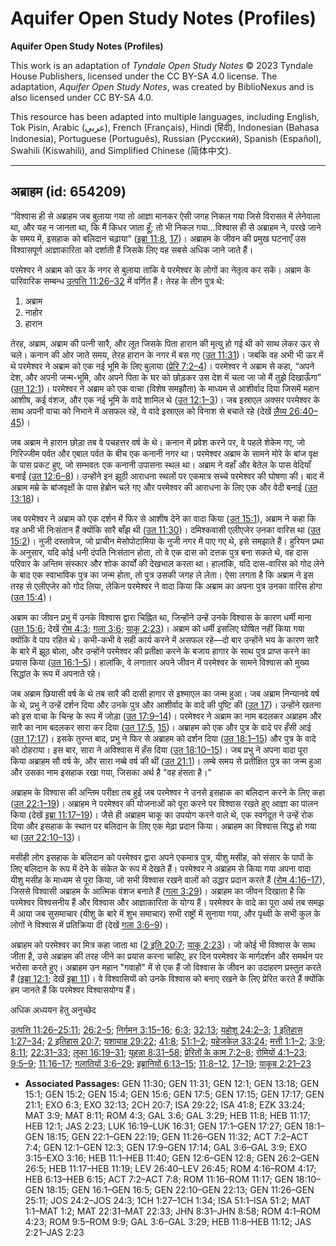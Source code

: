 # Aquifer Open Study Notes (Profiles)

**Aquifer Open Study Notes (Profiles)**

This work is an adaptation of *Tyndale Open Study Notes* © 2023 Tyndale House Publishers, licensed under the CC BY\-SA 4\.0 license. The adaptation, *Aquifer Open Study Notes*, was created by BiblioNexus and is also licensed under CC BY\-SA 4\.0\.

This resource has been adapted into multiple languages, including English, Tok Pisin, Arabic (عربي), French (Français), Hindi (हिंदी), Indonesian (Bahasa Indonesia), Portuguese (Português), Russian (Русский), Spanish (Español), Swahili (Kiswahili), and Simplified Chinese (简体中文).



--------------------------------

## अब्राहम (id: 654209)

“विश्वास ही से अब्राहम जब बुलाया गया तो आज्ञा मानकर ऐसी जगह निकल गया जिसे विरासत में लेनेवाला था, और यह न जानता था, कि मैं किधर जाता हूँ; तो भी निकल गया…विश्वास ही से अब्राहम ने, परखे जाने के समय में, इसहाक को बलिदान चढ़ाया” ([इब्रा 11:8](https://ref.ly/Heb11:8), [17](https://ref.ly/Heb11:17))। अब्राहम के जीवन की प्रमुख घटनाएँ उस विश्वासपूर्ण आज्ञाकारिता को दर्शाती हैं जिसके लिए वह सबसे अधिक जाने जाते हैं।

परमेश्वर ने अब्राम को ऊर के नगर से बुलाया ताकि वे परमेश्वर के लोगों का नेतृत्व कर सकें। अब्राम के पारिवारिक सम्बन्ध [उत्पत्ति 11:26–32](https://ref.ly/Gen11:26-Gen11:32) में वर्णित हैं। तेरह के तीन पुत्र थे:

1. अब्राम
2. नाहोर
3. हारान

तेरह, अब्राम, अब्राम की पत्नी सारै, और लूत जिसके पिता हारान की मृत्यु हो गई थी को साथ लेकर ऊर से चले। कनान की ओर जाते समय, तेरह हारान के नगर में बस गए ([उत 11:31](https://ref.ly/Gen11:31))। जबकि वह अभी भी ऊर में थे परमेश्वर ने अब्राम को एक नई भूमि के लिए बुलाया ([प्रेरि 7:2–4](https://ref.ly/Acts7:2-Acts7:4))। परमेश्वर ने अब्राम से कहा, “अपने देश, और अपनी जन्म\-भूमि, और अपने पिता के घर को छोड़कर उस देश में चला जा जो मैं तुझे दिखाऊँगा” ([उत 12:1](https://ref.ly/Gen12:1))। परमेश्वर ने अब्राम को एक वाचा (विशेष समझौता) के माध्यम से आशीर्वाद दिया जिसमें महान आशीष, कई वंशज, और एक नई भूमि के वादे शामिल थे ([उत 12:1–3](https://ref.ly/Gen12:1-Gen12:3))। जब इस्राएल अक्सर परमेश्वर के साथ अपनी वाचा को निभाने में असफल रहे, ये वादे इस्राएल को विनाश से बचाते रहे (देखें [लैव्य 26:40–45](https://ref.ly/Lev26:40-Lev26:45))।

जब अब्राम ने हारान छोड़ा तब वे पचहत्तर वर्ष के थे। कनान में प्रवेश करने पर, वे पहले शेकेम गए, जो गिरिज्जीम पर्वत और एबाल पर्वत के बीच एक कनानी नगर था। परमेश्वर अब्राम के सामने मोरे के बांज वृक्ष के पास प्रकट हुए, जो सम्भवतः एक कनानी उपासना स्थल था। अब्राम ने वहाँ और बेतेल के पास वेदियाँ बनाईं ([उत 12:6–8](https://ref.ly/Gen12:6-Gen12:8))। उन्होंने इन झूठी आराधना स्थलों पर एकमात्र सच्चे परमेश्वर की घोषणा की। बाद में अब्राम मम्रे के बांजवृक्षों के पास हेब्रोन चले गए और परमेश्वर की आराधना के लिए एक और वेदी बनाई ([उत 13:18](https://ref.ly/Gen13:18))।

जब परमेश्वर ने अब्राम को एक दर्शन में फिर से आशीष देने का वादा किया ([उत 15:1](https://ref.ly/Gen15:1)), अब्राम ने कहा कि वह अभी भी निःसंतान हैं क्योंकि सारै बाँझ थी ([उत 11:30](https://ref.ly/Gen11:30))। दमिश्कवासी एलीएजेर उनका वारिस था ([उत 15:2](https://ref.ly/Gen15:2))। नुजी दस्तावेज, जो प्राचीन मेसोपोटामिया के नुजी नगर में पाए गए थे, इसे समझाते हैं। हुरियन प्रथा के अनुसार, यदि कोई धनी दंपति निःसंतान होता, तो वे एक दास को दत्तक पुत्र बना सकते थे, वह दास परिवार के अन्तिम संस्कार और शोक कार्यों की देखभाल करता था। हालांकि, यदि दास\-वारिस को गोद लेने के बाद एक स्वाभाविक पुत्र का जन्म होता, तो पुत्र उसकी जगह ले लेता। ऐसा लगता है कि अब्राम ने इस तरह से एलीएजेर को गोद लिया, लेकिन परमेश्वर ने वादा किया कि अब्राम का अपना पुत्र उनका वारिस होगा ([उत 15:4](https://ref.ly/Gen15:4))।

अब्राम का जीवन प्रभु में उनके विश्वास द्वारा चिह्नित था, जिन्होंने उन्हें उनके विश्वास के कारण धर्मी माना ([उत 15:6](https://ref.ly/Gen15:6); देखें [रोम 4:3](https://ref.ly/Rom4:3); [गला 3:6](https://ref.ly/Gal3:6); [याकू 2:23](https://ref.ly/Jas2:23))। अब्राम को धर्मी इसलिए घोषित नहीं किया गया क्योंकि वे पाप रहित थे। कभी\-कभी वे सही कार्य करने में असफल रहे—दो बार उन्होंने भय के कारण सारै के बारे में झूठ बोला, और उन्होंने परमेश्वर की प्रतीक्षा करने के बजाय हागार के साथ पुत्र प्राप्त करने का प्रयास किया ([उत 16:1–5](https://ref.ly/Gen16:1-Gen16:5))। हालांकि, वे लगातार अपने जीवन में परमेश्वर के सामने विश्वास को मुख्य सिद्धांत के रूप में अपनाते रहे।

जब अब्राम छियासी वर्ष के थे तब सारै की दासी हागार से इश्माएल का जन्म हुआ। जब अब्राम निन्यानवे वर्ष के थे, प्रभु ने उन्हें दर्शन दिया और उनके पुत्र और आशीर्वाद के वादे की पुष्टि की ([उत 17](https://ref.ly/Gen17:1-Gen17:27))। उन्होंने खतना को इस वाचा के चिन्ह के रूप में जोड़ा ([उत 17:9–14](https://ref.ly/Gen17:9-Gen17:14))। परमेश्वर ने अब्राम का नाम बदलकर अब्राहम और सारै का नाम बदलकर सारा कर दिया ([उत 17:5](https://ref.ly/Gen17:5), [15](https://ref.ly/Gen17:15))। अब्राहम को एक और पुत्र के वादे पर हँसी आई ([उत 17:17](https://ref.ly/Gen17:17))। इसके तुरन्त बाद, प्रभु ने फिर से अब्राहम को दर्शन दिया ([उत 18:1–15](https://ref.ly/Gen18:1-Gen18:15)) और पुत्र के वादे को दोहराया। इस बार, सारा ने अविश्वास में हँस दिया ([उत 18:10–15](https://ref.ly/Gen18:10-Gen18:15))। जब प्रभु ने अपना वादा पूरा किया अब्राहम सौ वर्ष के, और सारा नब्बे वर्ष की थीं ([उत 21:1](https://ref.ly/Gen21:1))। लम्बे समय से प्रतीक्षित पुत्र का जन्म हुआ और उसका नाम इसहाक रखा गया, जिसका अर्थ है "वह हंसता है।"

अब्राहम के विश्वास की अन्तिम परीक्षा तब हुई जब परमेश्वर ने उनसे इसहाक का बलिदान करने के लिए कहा ([उत 22:1–19](https://ref.ly/Gen22:1-Gen22:19))। अब्राहम ने परमेश्वर की योजनाओं को पूरा करने पर विश्वास रखते हुए आज्ञा का पालन किया (देखें [इब्रा 11:17–19](https://ref.ly/Heb11:17-Heb11:19))। जैसे ही अब्राहम चाकू का उपयोग करने वाले थे, एक स्वर्गदूत ने उन्हें रोक दिया और इसहाक के स्थान पर बलिदान के लिए एक मेढ़ा प्रदान किया। अब्राहम का विश्वास सिद्ध हो गया था ([उत 22:10–13](https://ref.ly/Gen22:10-Gen22:13))।

मसीही लोग इसहाक के बलिदान को परमेश्वर द्वारा अपने एकमात्र पुत्र, यीशु मसीह, को संसार के पापों के लिए बलिदान के रूप में देने के संकेत के रूप में देखते हैं। परमेश्वर ने अब्राहम से किया गया अपना वादा यीशु मसीह के माध्यम से पूरा किया, जो सभी विश्वास रखने वालों को उद्धार प्रदान करते हैं ([रोम 4:16–17](https://ref.ly/Rom4:16-Rom4:17)), जिससे विश्वासी अब्राहम के आत्मिक वंशज बनाते हैं ([गला 3:29](https://ref.ly/Gal3:29))। अब्राहम का जीवन दिखाता है कि परमेश्वर विश्वसनीय हैं और विश्वास और आज्ञाकारिता के योग्य हैं। परमेश्वर के वादे का पूरा अर्थ तब समझ में आया जब सुसमाचार (यीशु के बारे में शुभ समाचार) सभी राष्ट्रों में सुनाया गया, और पृथ्वी के सभी कुल के लोगों ने विश्वास में प्रतिक्रिया दी (देखें [गला 3:6–9](https://ref.ly/Gal3:6-Gal3:9))।

अब्राहम को परमेश्वर का मित्र कहा जाता था ([2 इति 20:7](https://ref.ly/2Chr20:7); [याकू 2:23](https://ref.ly/Jas2:23))। जो कोई भी विश्वास के साथ जीता है, उसे अब्राहम की तरह जीने का प्रयास करना चाहिए, हर दिन परमेश्वर के मार्गदर्शन और समर्थन पर भरोसा करते हुए। अब्राहम उन महान "गवाहों" में से एक हैं जो विश्वास के जीवन का उदाहरण प्रस्तुत करते हैं ([इब्रा 12:1](https://ref.ly/Heb12:1); देखें [इब्रा 11](https://ref.ly/Heb11:1-Heb11:40))। वे विश्वासियों को उनके विश्वास को बनाए रखने के लिए प्रेरित करते हैं क्योंकि हम जानते हैं कि परमेश्वर विश्वासयोग्य हैं।

अधिक अध्ययन हेतु अनुच्छेद

[उत्पत्ति 11:26–25:11](https://ref.ly/Gen11:26-Gen25:11); [26:2–5](https://ref.ly/Gen26:2-Gen26:5); [निर्गमन 3:15–16](https://ref.ly/Exod3:15-Exod3:16); [6:3](https://ref.ly/Exod6:3); [32:13](https://ref.ly/Exod32:13); [यहोशू 24:2–3](https://ref.ly/Josh24:2-Josh24:3); [1 इतिहास 1:27–34](https://ref.ly/1Chr1:27-1Chr1:34); [2 इतिहास 20:7](https://ref.ly/2Chr20:7); [यशायाह 29:22](https://ref.ly/Isa29:22); [41:8](https://ref.ly/Isa41:8); [51:1–2](https://ref.ly/Isa51:1-Isa51:2); [यहेजकेल 33:24](https://ref.ly/Ezek33:24); [मत्ती 1:1–2](https://ref.ly/Matt1:1-Matt1:2); [3:9](https://ref.ly/Matt3:9); [8:11](https://ref.ly/Matt8:11); [22:31–33](https://ref.ly/Matt22:31-Matt22:33); [लूका 16:19–31](https://ref.ly/Luke16:19-Luke16:31); [यूहन्ना 8:31–58](https://ref.ly/John8:31-John8:58); [प्रेरितों के काम 7:2–8](https://ref.ly/Acts7:2-Acts7:8); [रोमियों 4:1–23](https://ref.ly/Rom4:1-Rom4:23); [9:5–9](https://ref.ly/Rom9:5-Rom9:9); [11:16–17](https://ref.ly/Rom11:16-Rom11:17); [गलातियों 3:6–29](https://ref.ly/Gal3:6-Gal3:29); [इब्रानियों 6:13–15](https://ref.ly/Heb6:13-Heb6:15); [11:8–12](https://ref.ly/Heb11:8-Heb11:12), [17–19](https://ref.ly/Heb11:17-Heb11:19); [याकूब 2:21–23](https://ref.ly/Jas2:21-Jas2:23)

* **Associated Passages:** GEN 11:30; GEN 11:31; GEN 12:1; GEN 13:18; GEN 15:1; GEN 15:2; GEN 15:4; GEN 15:6; GEN 17:5; GEN 17:15; GEN 17:17; GEN 21:1; EXO 6:3; EXO 32:13; 2CH 20:7; ISA 29:22; ISA 41:8; EZK 33:24; MAT 3:9; MAT 8:11; ROM 4:3; GAL 3:6; GAL 3:29; HEB 11:8; HEB 11:17; HEB 12:1; JAS 2:23; LUK 16:19–LUK 16:31; GEN 17:1–GEN 17:27; GEN 18:1–GEN 18:15; GEN 22:1–GEN 22:19; GEN 11:26–GEN 11:32; ACT 7:2–ACT 7:4; GEN 12:1–GEN 12:3; GEN 17:9–GEN 17:14; GAL 3:6–GAL 3:9; EXO 3:15–EXO 3:16; HEB 11:1–HEB 11:40; GEN 12:6–GEN 12:8; GEN 26:2–GEN 26:5; HEB 11:17–HEB 11:19; LEV 26:40–LEV 26:45; ROM 4:16–ROM 4:17; HEB 6:13–HEB 6:15; ACT 7:2–ACT 7:8; ROM 11:16–ROM 11:17; GEN 18:10–GEN 18:15; GEN 16:1–GEN 16:5; GEN 22:10–GEN 22:13; GEN 11:26–GEN 25:11; JOS 24:2–JOS 24:3; 1CH 1:27–1CH 1:34; ISA 51:1–ISA 51:2; MAT 1:1–MAT 1:2; MAT 22:31–MAT 22:33; JHN 8:31–JHN 8:58; ROM 4:1–ROM 4:23; ROM 9:5–ROM 9:9; GAL 3:6–GAL 3:29; HEB 11:8–HEB 11:12; JAS 2:21–JAS 2:23

